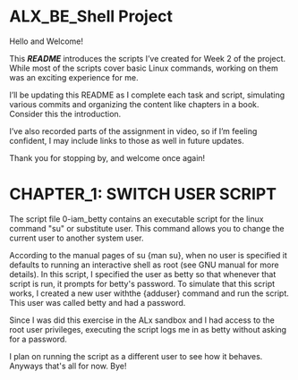 # ALX_BE_Shell Project
Hello and Welcome!

This ***README*** introduces the scripts I’ve created for Week 2 of the project. While most of the scripts cover basic Linux commands, working on them was an exciting experience for me.

I’ll be updating this README as I complete each task and script, simulating various commits and organizing the content like chapters in a book. Consider this the introduction.

I’ve also recorded parts of the assignment in video, so if I’m feeling confident, I may include links to those as well in future updates.

Thank you for stopping by, and welcome once again!

# CHAPTER_1: SWITCH USER SCRIPT
The script file 0-iam_betty contains an executable script for the linux command "su" or substitute user. This command allows you to change the current user to another system user.

According to the manual pages of su {man su}, when no user is specified it defaults to running an interactive shell as root (see GNU manual for more details). In this script, I specified the user as betty so that whenever that script is run, it prompts for betty's password. To simulate that this script works, I created a new user withthe {adduser} command and run the script. This user was called betty and had a password.

Since I was did this exercise in the ALx sandbox and I had access to the root user privileges, executing the script logs me in as betty without asking for a password. 

I plan on running the script as a different user to see how it behaves. Anyways that's all for now. Bye!
